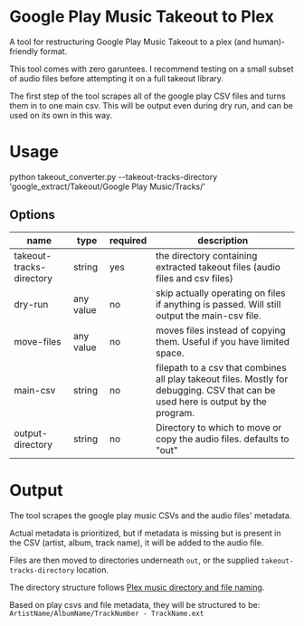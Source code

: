 # Google Play Music Takeout to Plex

A tool for restructuring Google Play Music Takeout to a plex (and human)-friendly format.

This tool comes with zero garuntees. I recommend testing on a small subset of audio files before attempting it on a full takeout library.

The first step of the tool scrapes all of the google play CSV files and turns them in to one main csv. This will be output even during dry run, and can be used on its own in this way.

# Usage

python takeout_converter.py --takeout-tracks-directory 'google_extract/Takeout/Google Play Music/Tracks/'

## Options

| name | type | required | description |
| ---- | ---- | -------- | ----------- |
| takeout-tracks-directory | string | yes | the directory containing extracted takeout files (audio files and csv files) |
| dry-run | any value | no | skip actually operating on files if anything is passed. Will still output the main-csv file. |
| move-files | any value | no | moves files instead of copying them. Useful if you have limited space. |
| main-csv | string | no | filepath to a csv that combines all play takeout files. Mostly for debugging. CSV that can be used here is output by the program. |
| output-directory | string | no | Directory to which to move or copy the audio files. defaults to "out" |

# Output

The tool scrapes the google play music CSVs and the audio files' metadata.

Actual metadata is prioritized, but if metadata is missing but is present in the CSV (artist, album, track name), it will be added to the audio file.

Files are then moved to directories underneath `out`, or the supplied `takeout-tracks-directory` location.

The directory structure follows [Plex music directory and file naming](https://support.plex.tv/articles/200265296-adding-music-media-from-folders/).

Based on play csvs and file metadata, they will be structured to be: `ArtistName/AlbumName/TrackNumber - TrackName.ext`
